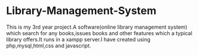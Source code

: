 # Library-Management-System
This is my 3rd year project.A software(online library management system) which search for any books,issues books and other features which a typical library offers.It runs in a xampp server.I have created using php,mysql,html,css and javascript.
